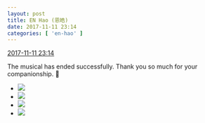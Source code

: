 ```yaml
---
layout: post
title: EN Hao (恩皓)
date: 2017-11-11 23:14
categories: [ 'en-hao' ]
---
```


<div class="weibo-info">
  <a href="https://weibo.com/6346318257/FuE3egtbi">2017-11-11 23:14</a>
</div>

The musical has ended successfully. Thank you so much for your companionship. :pray:

<!-- more -->

<ul class="weibo-pic-list-2">
  <li class="weibo-pic">
    <a href="https://wx4.sinaimg.cn/mw690/006VuvhTgy1flejw4qp1cj30pa19046g.jpg"><img src="https://wx4.sinaimg.cn/thumb150/006VuvhTgy1flejw4qp1cj30pa19046g.jpg" /></a>
  </li>
  <li class="weibo-pic">
    <a href="https://wx3.sinaimg.cn/mw690/006VuvhTgy1flejw6r1x5j30qo0ycdne.jpg"><img src="https://wx3.sinaimg.cn/thumb150/006VuvhTgy1flejw6r1x5j30qo0ycdne.jpg" /></a>
  </li>
  <li class="weibo-pic">
    <a href="https://wx3.sinaimg.cn/mw690/006VuvhTgy1flejw9ab2bj31bf0qo7bn.jpg"><img src="https://wx3.sinaimg.cn/thumb150/006VuvhTgy1flejw9ab2bj31bf0qo7bn.jpg" /></a>
  </li>
  <li class="weibo-pic">
    <a href="https://wx3.sinaimg.cn/mw690/006VuvhTgy1flejwb1o5dj30qo1bfjy7.jpg"><img src="https://wx3.sinaimg.cn/thumb150/006VuvhTgy1flejwb1o5dj30qo1bfjy7.jpg" /></a>
  </li>
</ul>
